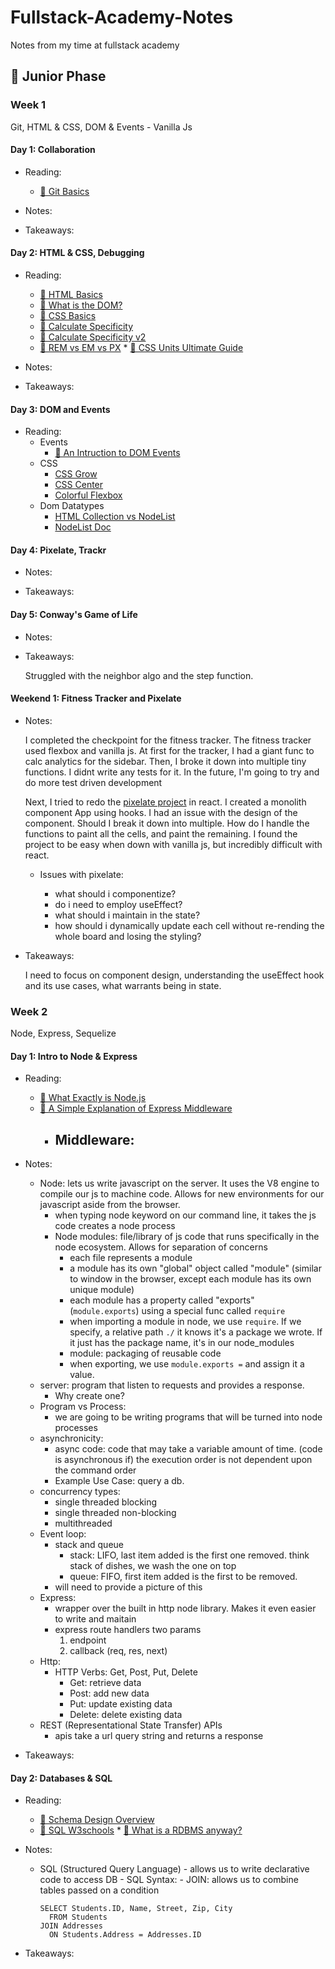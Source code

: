 # Fullstack-Academy-Notes

Notes from my time at fullstack academy

## 🐣 Junior Phase

### Week 1

Git, HTML & CSS, DOM & Events - Vanilla Js

#### Day 1: Collaboration

- Reading:

  - [📖 Git Basics](https://git-scm.com/book/en/v2/Getting-Started-Git-Basics)

- Notes:

* Takeaways:

#### Day 2: HTML & CSS, Debugging

- Reading:

  - [📖 HTML Basics](https://developer.mozilla.org/en-US/docs/Learn/Getting_started_with_the_web/HTML_basics)
  - [📖 What is the DOM?](https://css-tricks.com/dom/)
  - [📖 CSS Basics](https://developer.mozilla.org/en-US/docs/Learn/Getting_started_with_the_web/CSS_basics)
  - [📖 Calculate Specificity](https://slicejack.com/quick-guide-to-css-specificity/)
  - [📖 Calculate Specificity v2](https://css-tricks.com/specifics-on-css-specificity/)
  - [📖 REM vs EM vs PX](https://engageinteractive.co.uk/blog/em-vs-rem-vs-px) \* [📖 CSS Units Ultimate Guide](https://blog.alexdevero.com/css-units-ultimate-guide/)

- Notes:

* Takeaways:

#### Day 3: DOM and Events

- Reading:
  - Events
    - [📖 An Intruction to DOM Events](https://www.smashingmagazine.com/2013/11/an-introduction-to-dom-events/)
  - CSS
    - [CSS Grow](https://css-tricks.com/flex-grow-is-weird/)
    - [CSS Center](https://css-tricks.com/centering-css-complete-guide/)
    - [Colorful Flexbox](https://medium.freecodecamp.org/even-more-about-how-flexbox-works-explained-in-big-colorful-animated-gifs-a5a74812b053)
  - Dom Datatypes
    - [HTML Collection vs NodeList](https://teamtreehouse.com/community/understanding-the-difference-between-an-htmlcollection-and-a-nodelist)
    - [NodeList Doc](https://developer.mozilla.org/en-US/docs/Web/API/NodeList)

#### Day 4: Pixelate, Trackr

- Notes:

* Takeaways:

#### Day 5: Conway's Game of Life

- Notes:

* Takeaways:

  Struggled with the neighbor algo and the step function.

#### Weekend 1: Fitness Tracker and Pixelate

- Notes:

  I completed the checkpoint for the fitness tracker. The fitness tracker used flexbox and vanilla js. At first for the tracker, I had a giant func to calc analytics for the sidebar. Then, I broke it down into multiple tiny functions. I didnt write any tests for it. In the future, I'm going to try and do more test driven development

  Next, I tried to redo the [pixelate project](https://github.com/dwyfrequency/Reactive-Pixel-Board) in react. I created a monolith component App using hooks. I had an issue with the design of the component. Should I break it down into multiple. How do I handle the functions to paint all the cells, and paint the remaining. I found the project to be easy when down with vanilla js, but incredibly difficult with react.

  - Issues with pixelate:

    - what should i componentize?
    - do i need to employ useEffect?
    - what should i maintain in the state?
    - how should i dynamically update each cell without re-rending the whole board and losing the styling?

- Takeaways:

  I need to focus on component design, understanding the useEffect hook and its use cases, what warrants being in state.

### Week 2

Node, Express, Sequelize

#### Day 1: Intro to Node & Express

- Reading:

  - [📖 What Exactly is Node.js](https://medium.freecodecamp.org/what-exactly-is-node-js-ae36e97449f5)
  - [📖 A Simple Explanation of Express Middleware](https://medium.com/@agoiabeladeyemi/a-simple-explanation-of-express-middleware-c68ea839f498)
    - ## Middleware:

- Notes:

  - Node: lets us write javascript on the server. It uses the V8 engine to compile our js to machine code. Allows for new environments for our javascript aside from the browser.
    - when typing node keyword on our command line, it takes the js code creates a node process
    - Node modules: file/library of js code that runs specifically in the node ecosystem. Allows for separation of concerns
      - each file represents a module
      - a module has its own "global" object called "module" (similar to window in the browser, except each module has its own unique module)
      - each module has a property called "exports" (`module.exports`) using a special func called `require`
      - when importing a module in node, we use `require`. If we specify, a relative path `./` it knows it's a package we wrote. If it just has the package name, it's in our node_modules
      - module: packaging of reusable code
      - when exporting, we use `module.exports =` and assign it a value.
  - server: program that listen to requests and provides a response.
    - Why create one?
  - Program vs Process:
    - we are going to be writing programs that will be turned into node processes
  - asynchronicity:
    - async code: code that may take a variable amount of time. (code is asynchronous if) the execution order is not dependent upon the command order
    - Example Use Case: query a db.
  - concurrency types:
    - single threaded blocking
    - single threaded non-blocking
    - multithreaded
  - Event loop:
    - stack and queue
      - stack: LIFO, last item added is the first one removed. think stack of dishes, we wash the one on top
      - queue: FIFO, first item added is the first to be removed.
    - will need to provide a picture of this
  - Express:
    - wrapper over the built in http node library. Makes it even easier to write and maitain
    - express route handlers two params
      1. endpoint
      2. callback (req, res, next)
  - Http:
    - HTTP Verbs: Get, Post, Put, Delete
      - Get: retrieve data
      - Post: add new data
      - Put: update existing data
      - Delete: delete existing data
  - REST (Representational State Transfer) APIs
    - apis take a url query string and returns a response

- Takeaways:

#### Day 2: Databases & SQL

- Reading:

  - [📖 Schema Design Overview](https://medium.com/@kimtnguyen/relational-database-schema-design-overview-70e447ff66f9)
  - [📖 SQL W3schools](https://www.w3schools.com/sql/sql_intro.asp) \* [📖 What is a RDBMS anyway?](https://www.codecademy.com/articles/what-is-rdbms-sql)

- Notes:

  - SQL (Structured Query Language) - allows us to write declarative code to access DB - SQL Syntax: - JOIN: allows us to combine tables passed on a condition
    ```
    SELECT Students.ID, Name, Street, Zip, City
      FROM Students
    JOIN Addresses
      ON Students.Address = Addresses.ID
    ```

* Takeaways:
